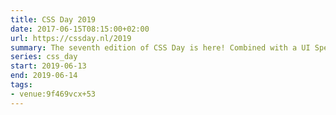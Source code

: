 ```yaml
---
title: CSS Day 2019
date: 2017-06-15T08:15:00+02:00
url: https://cssday.nl/2019
summary: The seventh edition of CSS Day is here! Combined with a UI Special on Thursday, it promises to be even more fun than the sixth edition!
series: css_day
start: 2019-06-13
end: 2019-06-14
tags:
- venue:9f469vcx+53
---
```

